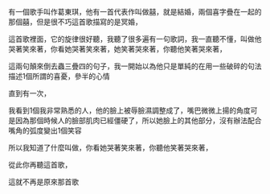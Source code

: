 有一個歌手叫作葛東琪，他有一首代表作叫做囍，就是結婚，兩個喜字疊在一起的那個囍，但是很不巧這首歌描寫的是冥婚，

這首歌裡面，它的旋律很好聽，我聽了很多遍有一句歌詞，我一直聽不懂，叫做他哭著笑來著，你看她哭著笑來著，她笑著哭來著，你聽他笑著哭來著，

這兩句顛來倒去蟲三疊四的句子，我一開始以為他只是單純的在用一些破碎的句法描述1個所謂的喜憂，參半的心情

直到有一次，

我看到1個我非常熟悉的人，他的臉上被辱臉濕調整成了，嘴巴微微上揚的角度可是因為那個時候人的臉部肌肉已經僵硬了，所以她臉上的其他部分，沒有辦法配合嘴角的弧度變出1個笑容

所以我知道了什麼叫做，你看她哭著笑來著，你聽他笑著哭來著，

從此你再聽這首歌，

這就不再是原來那首歌